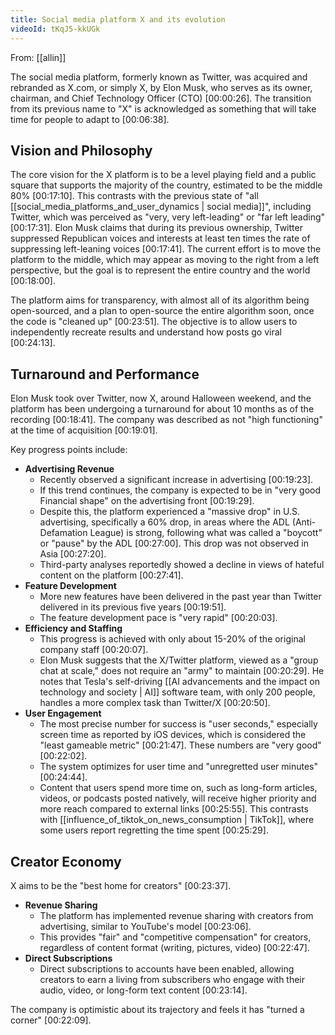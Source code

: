 ```yaml
---
title: Social media platform X and its evolution
videoId: tKqJ5-kkUGk
---
```


From: [[allin]] <br/> 

The social media platform, formerly known as Twitter, was acquired and rebranded as X.com, or simply X, by Elon Musk, who serves as its owner, chairman, and Chief Technology Officer (CTO) <a class="yt-timestamp" data-t="00:00:26">[00:00:26]</a>. The transition from its previous name to "X" is acknowledged as something that will take time for people to adapt to <a class="yt-timestamp" data-t="00:06:38">[00:06:38]</a>.

## Vision and Philosophy
The core vision for the X platform is to be a level playing field and a public square that supports the majority of the country, estimated to be the middle 80% <a class="yt-timestamp" data-t="00:17:10">[00:17:10]</a>. This contrasts with the previous state of "all [[social_media_platforms_and_user_dynamics | social media]]", including Twitter, which was perceived as "very, very left-leading" or "far left leading" <a class="yt-timestamp" data-t="00:17:31">[00:17:31]</a>. Elon Musk claims that during its previous ownership, Twitter suppressed Republican voices and interests at least ten times the rate of suppressing left-leaning voices <a class="yt-timestamp" data-t="00:17:41">[00:17:41]</a>. The current effort is to move the platform to the middle, which may appear as moving to the right from a left perspective, but the goal is to represent the entire country and the world <a class="yt-timestamp" data-t="00:18:00">[00:18:00]</a>.

The platform aims for transparency, with almost all of its algorithm being open-sourced, and a plan to open-source the entire algorithm soon, once the code is "cleaned up" <a class="yt-timestamp" data-t="00:23:51">[00:23:51]</a>. The objective is to allow users to independently recreate results and understand how posts go viral <a class="yt-timestamp" data-t="00:24:13">[00:24:13]</a>.

## Turnaround and Performance
Elon Musk took over Twitter, now X, around Halloween weekend, and the platform has been undergoing a turnaround for about 10 months as of the recording <a class="yt-timestamp" data-t="00:18:41">[00:18:41]</a>. The company was described as not "high functioning" at the time of acquisition <a class="yt-timestamp" data-t="00:19:01">[00:19:01]</a>.

Key progress points include:
*   **Advertising Revenue**
    *   Recently observed a significant increase in advertising <a class="yt-timestamp" data-t="00:19:23">[00:19:23]</a>.
    *   If this trend continues, the company is expected to be in "very good Financial shape" on the advertising front <a class="yt-timestamp" data-t="00:19:29">[00:19:29]</a>.
    *   Despite this, the platform experienced a "massive drop" in U.S. advertising, specifically a 60% drop, in areas where the ADL (Anti-Defamation League) is strong, following what was called a "boycott" or "pause" by the ADL <a class="yt-timestamp" data-t="00:27:00">[00:27:00]</a>. This drop was not observed in Asia <a class="yt-timestamp" data-t="00:27:20">[00:27:20]</a>.
    *   Third-party analyses reportedly showed a decline in views of hateful content on the platform <a class="yt-timestamp" data-t="00:27:41">[00:27:41]</a>.
*   **Feature Development**
    *   More new features have been delivered in the past year than Twitter delivered in its previous five years <a class="yt-timestamp" data-t="00:19:51">[00:19:51]</a>.
    *   The feature development pace is "very rapid" <a class="yt-timestamp" data-t="00:20:03">[00:20:03]</a>.
*   **Efficiency and Staffing**
    *   This progress is achieved with only about 15-20% of the original company staff <a class="yt-timestamp" data-t="00:20:07">[00:20:07]</a>.
    *   Elon Musk suggests that the X/Twitter platform, viewed as a "group chat at scale," does not require an "army" to maintain <a class="yt-timestamp" data-t="00:20:29">[00:20:29]</a>. He notes that Tesla's self-driving [[AI advancements and the impact on technology and society | AI]] software team, with only 200 people, handles a more complex task than Twitter/X <a class="yt-timestamp" data-t="00:20:50">[00:20:50]</a>.
*   **User Engagement**
    *   The most precise number for success is "user seconds," especially screen time as reported by iOS devices, which is considered the "least gameable metric" <a class="yt-timestamp" data-t="00:21:47">[00:21:47]</a>. These numbers are "very good" <a class="yt-timestamp" data-t="00:22:02">[00:22:02]</a>.
    *   The system optimizes for user time and "unregretted user minutes" <a class="yt-timestamp" data-t="00:24:44">[00:24:44]</a>.
    *   Content that users spend more time on, such as long-form articles, videos, or podcasts posted natively, will receive higher priority and more reach compared to external links <a class="yt-timestamp" data-t="00:25:55">[00:25:55]</a>. This contrasts with [[influence_of_tiktok_on_news_consumption | TikTok]], where some users report regretting the time spent <a class="yt-timestamp" data-t="00:25:29">[00:25:29]</a>.

## Creator Economy
X aims to be the "best home for creators" <a class="yt-timestamp" data-t="00:23:37">[00:23:37]</a>.
*   **Revenue Sharing**
    *   The platform has implemented revenue sharing with creators from advertising, similar to YouTube's model <a class="yt-timestamp" data-t="00:23:06">[00:23:06]</a>.
    *   This provides "fair" and "competitive compensation" for creators, regardless of content format (writing, pictures, video) <a class="yt-timestamp" data-t="00:22:47">[00:22:47]</a>.
*   **Direct Subscriptions**
    *   Direct subscriptions to accounts have been enabled, allowing creators to earn a living from subscribers who engage with their audio, video, or long-form text content <a class="yt-timestamp" data-t="00:23:14">[00:23:14]</a>.

The company is optimistic about its trajectory and feels it has "turned a corner" <a class="yt-timestamp" data-t="00:22:09">[00:22:09]</a>.